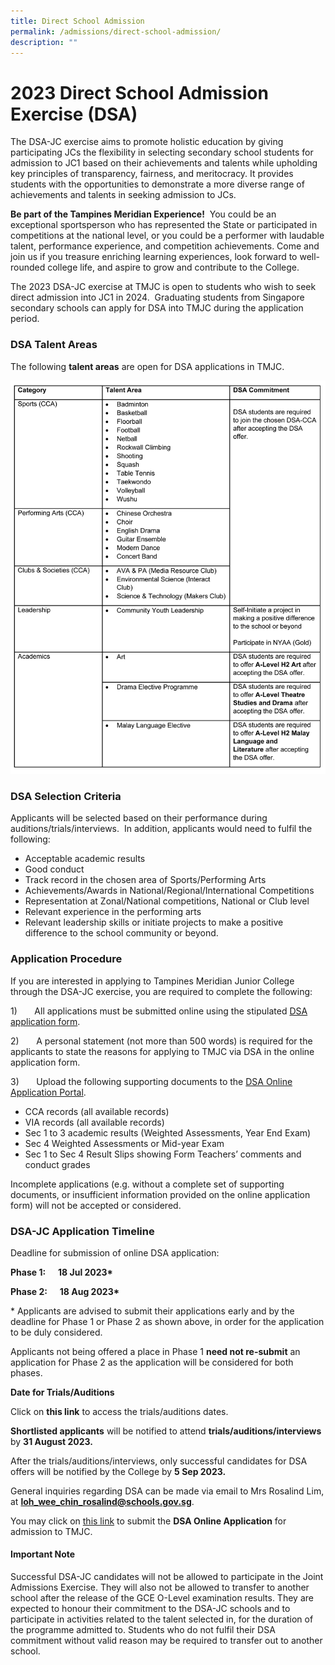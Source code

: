 ```yaml
---
title: Direct School Admission
permalink: /admissions/direct-school-admission/
description: ""
---
```

# 2023 Direct School Admission Exercise (DSA)

The DSA-JC exercise aims to promote holistic education by giving participating JCs the flexibility in selecting secondary school students for admission to JC1 based on their achievements and talents while upholding key principles of transparency, fairness, and meritocracy. It provides students with the opportunities to demonstrate a more diverse range of achievements and talents in seeking admission to JCs.&nbsp;

**Be part of the Tampines Meridian Experience!**&nbsp;&nbsp;You could be an exceptional sportsperson who has represented the State or participated in competitions at the national level, or&nbsp;you could be a performer with laudable talent, performance experience, and competition achievements. Come and join us if you treasure enriching learning experiences, look forward to well-rounded college life, and aspire to grow and contribute to the College.

The 2023 DSA-JC exercise at TMJC is open to students who wish to seek direct admission into JC1 in 2024. &nbsp;Graduating students from Singapore secondary schools can apply for DSA into TMJC during the application period.

### DSA Talent Areas

The following&nbsp;**talent areas**&nbsp;are open for DSA applications in TMJC.

![](/images/Admissions/DSA/dsa%20talent%20areas%20table.jpg)
	
### DSA&nbsp;Selection&nbsp;Criteria

 Applicants will be selected based on their performance during auditions/trials/interviews.&nbsp; In addition, applicants would need to fulfil the following:

*  Acceptable academic results
* Good conduct
*  Track record in the chosen area of Sports/Performing Arts
* Achievements/Awards in National/Regional/International Competitions
* Representation at Zonal/National competitions, National or Club level
* Relevant&nbsp;experience in the performing arts
* Relevant leadership skills or initiate projects to make a positive difference to the school community or beyond.

### Application Procedure

If you are interested in applying to Tampines Meridian Junior College through the DSA-JC exercise, you are required to complete the following:

1)       All applications must be submitted online using the stipulated [DSA application form](https://dsa.tmjc.edu.sg/).

2)       A personal statement (not more than 500 words) is required for the applicants to state the reasons for applying to TMJC via DSA in the online application form.

3)       Upload the following supporting documents to the [DSA Online Application Portal](https://dsa.tmjc.edu.sg/).

* CCA records (all available records)
* VIA records (all available records)
* Sec 1 to 3 academic results (Weighted Assessments, Year End Exam)
* Sec 4 Weighted Assessments or Mid-year Exam
* Sec 1 to Sec 4 Result Slips showing Form Teachers’ comments and conduct grades

Incomplete applications (e.g. without a complete set of supporting documents, or insufficient information provided on the online application form) will not be accepted or considered.

### DSA-JC Application Timeline

Deadline for submission of online DSA application:

**Phase 1:      18 Jul 2023\***

**Phase 2:      18 Aug 2023\***

\* Applicants are advised to submit their applications early and by the deadline for Phase 1 or Phase 2 as shown above, in order for the application to be duly considered.

Applicants not being offered a place in Phase 1 **need not re-submit** an application for Phase 2 as the application will be considered for both phases.


**Date for Trials/Auditions**

Click on **this link** to access the trials/auditions dates.

**Shortlisted applicants** will be notified to attend **trials/auditions/interviews** by **31 August 2023.**

After the trials/auditions/interviews, only successful candidates for DSA offers will be notified by the College by **5 Sep 2023.**

General inquiries regarding DSA can be made via email to Mrs Rosalind Lim, at **loh_wee_chin_rosalind@schools.gov.sg**.

You may click on [this link](https://dsa.tmjc.edu.sg/) to submit the **DSA Online Application** for admission to TMJC.

#### **Important Note**

Successful DSA-JC candidates will not be allowed to participate in the Joint Admissions Exercise. They will also not be allowed to transfer to another school after the release of the GCE O-Level examination results. They are expected to honour their commitment to the DSA-JC schools and to participate in activities related to the talent selected in, for the duration of the programme admitted to. Students who do not fulfil their DSA commitment without valid reason may be required to transfer out to another school.
